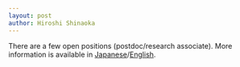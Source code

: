 ```yaml
---
layout: post
author: Hiroshi Shinaoka
---
```


There are a few open positions (postdoc/research associate).
More information is available in [Japanese](https://jrecin.jst.go.jp/seek/SeekJorDetail?fn=0&id=D123041584&ln_jor=0)/[English](/assets/postdoc2023_en.pdf).